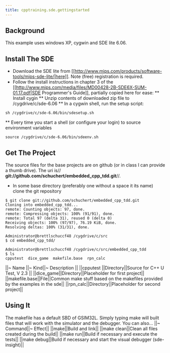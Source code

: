 ```yaml
---
title: cpptraining.sde.gettingstarted
---
```

## Background
This example uses windows XP, cygwin and SDE lite 6.06.

## Install The SDE
* Download the SDE lite from [[http://www.mips.com/products/software-tools/mips-sde-lite/|here]]. Note (free) registration is required.
* Follow the install instructions in chapter 3 of the [[http://www.mips.com/media/files/MD00428-2B-SDE6X-SUM-01.17.pdf|SDE Programmer's Guide]], partially copied here for ease:
** Install cygin
** Unzip contents of downloaded zip file to /cygdrive/c/sde-6.06
** In a cygwin shell, run the setup script: 
```
sh /cygdrive/c/sde-6.06/bin/sdesetup.sh
```
** Every time you start a shell (or configure your login) to source environment variables
```
source /cygdrive/c/sde-6.06/bin/sdeenv.sh
```

## Get The Project
The source files for the base projects are on github (or in class I can provide a thumb drive). The uri is// **git://github.com/schuchert/embedded_cpp_tdd.git**//.
* In some base directory (preferably one without a space it its name) clone the git repository
```
$ git clone git://github.com/schuchert/embedded_cpp_tdd.git
Cloning into embedded_cpp_tdd...
remote: Counting objects: 97, done.
remote: Compressing objects: 100% (91/91), done.
remote: Total 97 (delta 31), reused 0 (delta 0)
Receiving objects: 100% (97/97), 76.19 KiB, done.
Resolving deltas: 100% (31/31), done.

Administrator@brettlschuccf48 /cygdrive/c/src
$ cd embedded_cpp_tdd/

Administrator@brettlschuccf48 /cygdrive/c/src/embedded_cpp_tdd
$ ls
cpputest  dice_game  makefile.base  rpn_calc
```
||~ Name ||~ Kind||~ Description ||
||cpputest ||Directory||Source for C++ U Test, V 2.3 ||
||dice_game||Directory||Placeholder for first project||
||makefile.base||File||Common make stuff based on the makefiles provided by the examples in the sde||
||rpn_calc||Directory||Placeholder for second project||

## Using It
The makefile has a default SBD of GSIM32L. Simply typing make will built files that will work with the simulator and the debugger. You can also...
||~ Command||~ Effect||
||make||Build and link||
||make clean||Clean all files created during the build||
||make run||Build if necessary and execute the tests||
||make debug||Build if necessary and start the visual debugger (sde-insight)||
